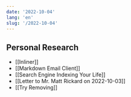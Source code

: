 ```yaml
---
date: '2022-10-04'
lang: 'en'
slug: '/2022-10-04'
---
```


## Personal Research

- [[Inliner]]
- [[Markdown Email Client]]
- [[Search Engine Indexing Your Life]]
- [[Letter to Mr. Matt Rickard on 2022-10-03]]
- [[Try Removing]]
